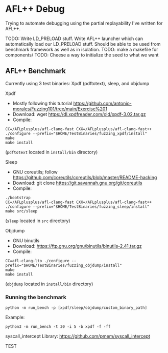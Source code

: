 # AFL++ Debug
Trying to automate debugging using the partial replayability I've written for AFL++.

TODO: Write LD_PRELOAD stuff. Write AFL++ launcher which can automatically load our LD_PRELOAD stuff. Should be able to be used from benchmark framework as well as in isolation.
TODO: make a makefile for components/
TODO: Cheese a way to initialize the seed to what we want

## AFL++ Benchmark
Currently using 3 test binaries: Xpdf (pdftotext), sleep, and objdump

Xpdf
 - Mostly following this tutorial https://github.com/antonio-morales/Fuzzing101/tree/main/Exercise%201
 - Download: wget https://dl.xpdfreader.com/old/xpdf-3.02.tar.gz
 - Compile:
```
CC=/AFLplusplus/afl-clang-fast CXX=/AFLplusplus/afl-clang-fast++ ./configure --prefix="$HOME/TestBinaries/fuzzing_xpdf/install"
make
make install
```
(`pdftotext` located in `install/bin` directory)


Sleep
 - GNU coreutils; follow https://github.com/coreutils/coreutils/blob/master/README-hacking
 - Download: git clone https://git.savannah.gnu.org/git/coreutils
 - Compile: 
```
./bootstrap
CC=/AFLplusplus/afl-clang-fast CXX=/AFLplusplus/afl-clang-fast++ ./configure --prefix="$HOME/TestBinaries/fuzzing_sleep/install"
make src/sleep
```
(`sleep` located in `src` directory)


Objdump
 - GNU binutils
 - Download: https://ftp.gnu.org/gnu/binutils/binutils-2.41.tar.gz
 - Compile:
```
CC=afl-clang-lto ./configure --prefix="$HOME/TestBinaries/fuzzing_objdump/install"
make
make install
```
(`objdump` located in `install/bin` directory)

### Running the benchmark
```
python -m run_bench -p [xpdf/sleep/objdump/custom_binary_path]
```

Example:
```
python3 -m run_bench -t 30 -i 5 -b xpdf -f -ff
```

syscall_intercept Library: https://github.com/pmem/syscall_intercept

TEST